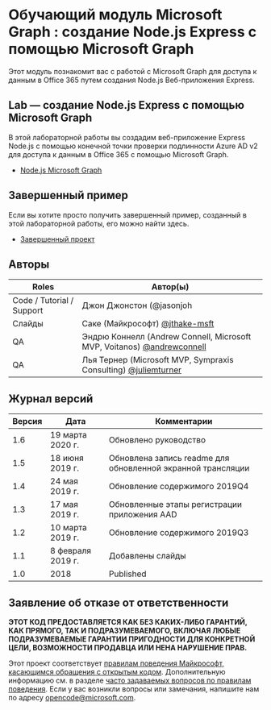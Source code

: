 # <a name="microsoft-graph-training-module---build-nodejs-express-apps-with-microsoft-graph"></a>Обучающий модуль Microsoft Graph : создание Node.js Express с помощью Microsoft Graph

Этот модуль познакомит вас с работой с Microsoft Graph для доступа к данным в Office 365 путем создания Node.js Веб-приложения Express.

## <a name="lab---build-nodejs-express-apps-with-microsoft-graph"></a>Lab — создание Node.js Express с помощью Microsoft Graph

В этой лабораторной работы вы создадим веб-приложение Express Node.js с помощью конечной точки проверки подлинности Azure AD v2 для доступа к данным в Office 365 с помощью Microsoft Graph.

- [Node.js Microsoft Graph](https://docs.microsoft.com/graph/training/node-tutorial)

## <a name="completed-sample"></a>Завершенный пример

Если вы хотите просто получить завершенный пример, созданный в этой лабораторной работы, его можно найти здесь.

- [Завершенный проект](demo)

## <a name="contributors"></a>Авторы

|           Roles            |                                           Автор(ы)                                           |
| -------------------------- | --------------------------------------------------------------------------------------------- |
| Code / Tutorial / Support | Джон Джонстон (@jasonjoh [](//github.com/jasonjoh)                                 |
| Слайды                     | Саке (Майкрософт) [@jthake-msft](//github.com/jthake-msft)                             |
| QA                         | Эндрю Коннелл (Andrew Connell, Microsoft MVP, Voitanos) [@andrewconnell](//github.com/andrewconnell)         |
| QA                         | Лья Тернер (Microsoft MVP, Sympraxis Consulting) [@juliemturner](//github.com/juliemturner) |

## <a name="version-history"></a>Журнал версий

| Версия |       Дата       |                     Комментарии                     |
| ------- | ---------------- | ------------------------------------------------ |
| 1.6     | 19 марта 2020 г.   | Обновлено руководство                               |
| 1.5     | 18 июня 2019 г.    | Обновлена запись readme для обновленной экранной трансляции |
| 1.4     | 24 мая 2019 г.     | Обновление содержимого 2019Q4                           |
| 1.3     | 17 мая 2019 г.     | Обновленные этапы регистрации приложения AAD               |
| 1.2     | 10 марта 2019 г.   | Обновление содержимого 2019Q3                           |
| 1.1     | 8 февраля 2019 г. | Добавлены слайды                                     |
| 1.0     | 2018             | Published                                        |

## <a name="disclaimer"></a>Заявление об отказе от ответственности

**ЭТОТ КОД  ПРЕДОСТАВЛЯЕТСЯ КАК БЕЗ КАКИХ-ЛИБО ГАРАНТИЙ, КАК ПРЯМОГО, ТАК И ПОДРАЗУМЕВАЕМОГО, ВКЛЮЧАЯ ЛЮБЫЕ ПОДРАЗУМЕВАЕМЫЕ ГАРАНТИИ ПРИГОДНОСТИ ДЛЯ КОНКРЕТНОЙ ЦЕЛИ, ВОЗМОЖНОСТИ ПРОДАВЦА ИЛИ НЕНА НАРУШЕНИЕ ПРАВ.**

Этот проект соответствует [правилам поведения Майкрософт, касающимся обращения с открытым кодом](https://opensource.microsoft.com/codeofconduct/). Дополнительную информацию см. в разделе [часто задаваемых вопросов по правилам поведения](https://opensource.microsoft.com/codeofconduct/faq/). Если у вас возникли вопросы или замечания, напишите нам по адресу [opencode@microsoft.com](mailto:opencode@microsoft.com).
